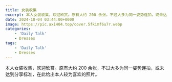 ```yaml
---
title: 女装收集
excerpt: 本人女装收集，欢迎欣赏。原有大约 200 余张，不过大多为同一姿势连拍，或未达到分享标准，在此给出本人较为喜欢的照片。
date: 2024-10-04 03:44:00+0000
image: https://pic.axi404.top/cover.5fkimf6u7r.webp
categories:
    - 'Daily Talk'
    - Dresses
tags:
    - 'Daily Talk'
    - Dresses
---
```


本人女装收集，欢迎欣赏。原有大约 200 余张，不过大多为同一姿势连拍，或未达到分享标准，在此给出本人较为喜欢的照片。

<hairy-image-group col="400px" row="200px" loading = "lazy">
  <hairy-image fit="cover" loading = "lazy" src="https://pic.axi404.top/cover.5fkimf6u7r.webp" />
  <hairy-image fit="cover" loading = "lazy" src="https://pic.axi404.top/09.54xot9rm1v.webp" />
  <hairy-image fit="cover" loading = "lazy" src="https://pic.axi404.top/1.13lr4lb3hn.webp" />
  <hairy-image fit="cover" loading = "lazy" src="https://pic.axi404.top/08.7p3j5wrknt.webp" />
  <hairy-image fit="cover" loading = "lazy" src="https://pic.axi404.top/07.8ad6s7m0y0.webp" />
  <hairy-image fit="cover" loading = "lazy" src="https://pic.axi404.top/3.73tx9bkp6r.webp" />
  <hairy-image fit="cover" loading = "lazy" src="https://pic.axi404.top/cf9366221eead347d2302847efe058e.1hs6t514b2.webp" />
  <hairy-image fit="cover" loading = "lazy" src="https://pic.axi404.top/06.6pnfsqoth3.webp" />
  <hairy-image fit="cover" loading = "lazy" src="https://pic.axi404.top/04.1seyywb1ni.webp" />
  <hairy-image fit="cover" loading = "lazy" src="https://pic.axi404.top/d3c01538891f9d476028edbac9e5e88.2yybuvxmgu.webp" />
  <hairy-image fit="cover" loading = "lazy" src="https://pic.axi404.top/4.9nzrlykntj.webp" />
  <hairy-image fit="cover" loading = "lazy" src="https://pic.axi404.top/05.6ik7xb2o16.webp" />
  <hairy-image fit="cover" loading = "lazy" src="https://pic.axi404.top/03.45m1pkrgu.webp" />
  <hairy-image fit="cover" loading = "lazy" src="https://pic.axi404.top/2.67xftvb0q6.webp" />
  <hairy-image fit="cover" loading = "lazy" src="https://pic.axi404.top/02.5j44k4zwub.webp" />
  <hairy-image fit="cover" loading = "lazy" src="https://pic.axi404.top/d9d522b3e111531125cfe492d8d0d31.2obi1qe8fn.webp" />
  <hairy-image fit="cover" loading = "lazy" src="https://pic.axi404.top/5.73tx9bkp60.webp" />
  <hairy-image fit="cover" loading = "lazy" src="https://pic.axi404.top/48759bdc49189f95f1f79add6776eff.54xqgnplfp.webp" />
  <hairy-image fit="cover" loading = "lazy" src="https://pic.axi404.top/01.2h88iwykmw.webp" />
  <hairy-image fit="cover" loading = "lazy" src="https://pic.axi404.top/e15bf19e4bc75c97d586622e701563a.5q7e2yrsfq.webp" />
  <hairy-image fit="cover" loading = "lazy" src="https://pic.axi404.top/Lolita.67xjfb7fhn.webp" />
</hairy-image-group>

<!-- <hairy-image-group col="400px" row="200px" loading = "lazy">
  <hairy-image fit="cover" loading = "lazy" src="https://pic.axi404.top/IMG_8693.6ikbtvay7v.jpg" />
  <hairy-image fit="cover" loading = "lazy" src="https://pic.axi404.top/28081802.60ua5aqcx3.jpg" />
  <hairy-image fit="cover" loading = "lazy" src="https://pic.axi404.top/IMG_9765.3yehh8azj2.WEBP" />
  <hairy-image fit="cover" loading = "lazy" src="https://pic.axi404.top/28081805.syziaxcyc.jpg" />
  <hairy-image fit="cover" loading = "lazy" src="https://pic.axi404.top/IMG_7596.6bh3yfostz.JPG" />
  <hairy-image fit="cover" loading = "lazy" src="https://pic.axi404.top/28081739.9rjfqjf878.jpg" />
  <hairy-image fit="cover" loading = "lazy" src="https://pic.axi404.top/IMG_9718.2ves6cf5og.jpg" />
  <hairy-image fit="cover" loading = "lazy" src="https://pic.axi404.top/IMG_7601.m40jzyzu.jpg" />
  <hairy-image fit="cover" loading = "lazy" src="https://pic.axi404.top/IMG_7642.lvrmuufa0.jpg" />
  <hairy-image fit="cover" loading = "lazy" src="https://pic.axi404.top/28081759.9dczzo6xam.jpg" />
  <hairy-image fit="cover" loading = "lazy" src="https://pic.axi404.top/28081755.32i01si3hj.jpg" />
  <hairy-image fit="cover" loading = "lazy" src="https://pic.axi404.top/IMG_7621.3gofsn9m1t.jpg" />
  <hairy-image fit="cover" loading = "lazy" src="https://pic.axi404.top/IMG_8644.8vmyb2orey.jpg" />
  <hairy-image fit="cover" loading = "lazy" src="https://pic.axi404.top/IMG_9734.70adigcbqe.jpg" />
  <hairy-image fit="cover" loading = "lazy" src="https://pic.axi404.top/IMG_8649.6m3xrl40xz.jpg" />
  <hairy-image fit="cover" loading = "lazy" src="https://pic.axi404.top/IMG_9481.b8xtpf73f.JPG" />
  <hairy-image fit="cover" loading = "lazy" src="https://pic.axi404.top/IMG_9748.3yehh8azj6.jpg" />
  <hairy-image fit="cover" loading = "lazy" src="https://pic.axi404.top/IMG_9485.5mnuef19r7.JPG" />
  <hairy-image fit="cover" loading = "lazy" src="https://pic.axi404.top/IMG_8714.2a54k1kpfa.jpg" />
  <hairy-image fit="cover" loading = "lazy" src="https://pic.axi404.top/IMG_9717.5c10l9m1l2.jpg" />
  <hairy-image fit="cover" loading = "lazy" src="https://Axi404.github.io/picx-images-hosting/Lolita.3goh78niic.jpg" />
</hairy-image-group> -->